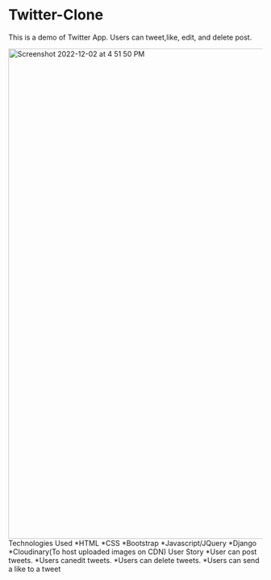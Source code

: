 # Twitter-Clone
This is a demo of Twitter App. Users can tweet,like, edit, and delete post.

<img width="971" alt="Screenshot 2022-12-02 at 4 51 50 PM" src="https://user-images.githubusercontent.com/114898150/205281968-e041ffe8-64d3-41f4-a991-a1b140300769.png">
Technologies Used
 *HTML
 *CSS
 *Bootstrap
 *Javascript/JQuery
 *Django
*Cloudinary(To host uploaded images on CDN)
User Story
 *User can post tweets.
 *Users canedit tweets.
 *Users can delete tweets.
 *Users can send a like to a tweet
